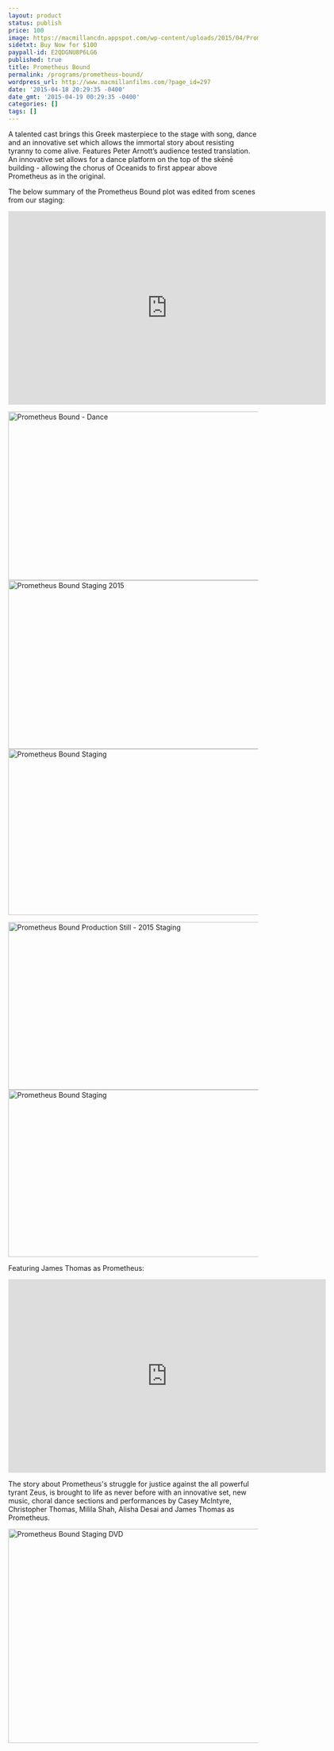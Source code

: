 ```yaml
---
layout: product
status: publish
price: 100
image: https://macmillancdn.appspot.com/wp-content/uploads/2015/04/Prometheus-Bound-Staging-DVD.jpg
sidetxt: Buy Now for $100
paypall-id: E2QDGNU8P6LG6
published: true
title: Prometheus Bound
permalink: /programs/prometheus-bound/
wordpress_url: http://www.macmillanfilms.com/?page_id=297
date: '2015-04-18 20:29:35 -0400'
date_gmt: '2015-04-19 00:29:35 -0400'
categories: []
tags: []
---
```

<p>A talented cast brings this Greek masterpiece to the stage with song, dance and an innovative set which allows the immortal story about resisting tyranny to come alive. Features Peter Arnott’s audience tested translation.  An innovative set allows for a dance platform on the top of the skēnē building - allowing the chorus of Oceanids to first appear above Prometheus as in the original.</p>
<p>The below summary of the Prometheus Bound plot was edited from scenes from our staging:</p>
<iframe id="ytplayer" type="text/html" width="640" height="390"
  src="https://www.youtube.com/embed/playlist?list=PLm2zChNEamqy1S8vNCYj2YJckQ8K0v5Xk"
  frameborder="0"> </iframe>
<p><a href="https://macmillancdn.appspot.com/wp-content/uploads/2015/04/Prometheus-Bound-Dance.png"><img class="alignnone size-large wp-image-300" src="https://macmillancdn.appspot.com/wp-content/uploads/2015/04/Prometheus-Bound-Dance-1024x577.png" alt="Prometheus Bound - Dance" width="604" height="340" /></a> <a href="https://macmillancdn.appspot.com/wp-content/uploads/2015/04/Prometheus-Bound-Staging-2015.png"><img class="alignnone size-large wp-image-301" src="https://macmillancdn.appspot.com/wp-content/uploads/2015/04/Prometheus-Bound-Staging-2015-1024x577.png" alt="Prometheus Bound Staging 2015" width="604" height="340" /></a><a href="https://macmillancdn.appspot.com/wp-content/uploads/2015/04/Screen-Shot-2015-04-04-at-8.23.52-PM.png"><img class="alignnone size-large wp-image-307" src="https://macmillancdn.appspot.com/wp-content/uploads/2015/04/Screen-Shot-2015-04-04-at-8.23.52-PM-1024x568.png" alt="Prometheus Bound Staging" width="604" height="335" /></a></p>
<p><a href="https://macmillancdn.appspot.com/wp-content/uploads/2015/04/Prometheus-Bound-Production-Still-2015-Staging.jpg"><img class="alignnone size-large wp-image-298" src="https://macmillancdn.appspot.com/wp-content/uploads/2015/04/Prometheus-Bound-Production-Still-2015-Staging-1024x574.jpg" alt="Prometheus Bound Production Still - 2015 Staging" width="604" height="338" /></a> <img class="alignnone size-large wp-image-299" src="https://macmillancdn.appspot.com/wp-content/uploads/2015/04/Prometheus-Bound-Staging-1024x573.png" alt="Prometheus Bound Staging" width="604" height="337" /></p>
<p>Featuring James Thomas as Prometheus:</p>
<iframe id="ytplayer" type="text/html" width="640" height="390"
  src="https://www.youtube.com/embed/LLkUDTsMRzg"
  frameborder="0"> </iframe>
<p>The story about Prometheus's struggle for justice against the all powerful tyrant Zeus, is brought to life as never before with an innovative set, new music, choral dance sections and performances by Casey McIntyre, Christopher Thomas, Milila Shah, Alisha Desai and James Thomas as Prometheus.</p>
<p><a href="https://macmillancdn.appspot.com/wp-content/uploads/2015/04/Prometheus-Bound-Staging-DVD.jpg"><img class="alignnone size-large wp-image-320" src="https://macmillancdn.appspot.com/wp-content/uploads/2015/04/Prometheus-Bound-Staging-DVD-1024x732.jpg" alt="Prometheus Bound Staging DVD" width="604" height="432" /></a></p>